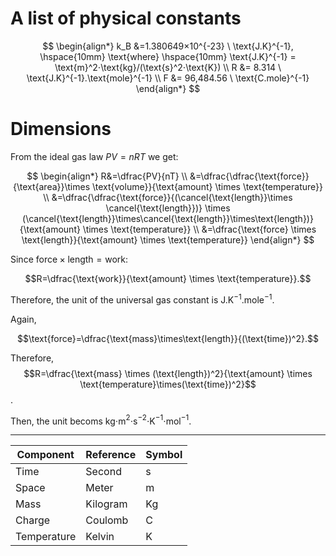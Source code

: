 # A list of physical constants
$$
\begin{align*}
k_B &=1.380649×10^{-23} \ \text{J.K}^{-1}, \hspace{10mm} \text{where} \hspace{10mm} \text{J.K}^{-1} = \text{m}^2⋅\text{kg}/(\text{s}^2⋅\text{K}) \\
R &= 8.314 \ \text{J.K}^{-1}.\text{mole}^{-1} \\
F &= 96,484.56 \ \text{C.mole}^{-1} 
\end{align*}
$$

# Dimensions
From the ideal gas law $PV = nRT$ we get:

$$
\begin{align*}
R&=\dfrac{PV}{nT} \\
&=\dfrac{\dfrac{\text{force}}{\text{area}}\times \text{volume}}{\text{amount} \times \text{temperature}} \\
&=\dfrac{\dfrac{\text{force}}{(\cancel{\text{length}}\times \cancel{\text{length}})} \times (\cancel{\text{length}}\times\cancel{\text{length}}\times\text{length})}{\text{amount} \times \text{temperature}} \\
&=\dfrac{\text{force} \times \text{length}}{\text{amount} \times \text{temperature}}
\end{align*}
$$

Since $\text{force} \times \text{length} = \text{work}$:

$$R=\dfrac{\text{work}}{\text{amount} \times \text{temperature}}.$$

Therefore, the unit of the universal gas constant is $\text{J.K}^{-1}.\text{mole}^{-1}.$

Again,

$$\text{force}=\dfrac{\text{mass}\times\text{length}}{(\text{time})^2}.$$

Therefore,
$$R=\dfrac{\text{mass} \times (\text{length})^2}{\text{amount} \times \text{temperature}\times(\text{time})^2}$$.

Then, the unit becoms kg⋅m$^2$⋅s$^{−2}$⋅K$^{−1}$⋅mol$^{−1}$.

----

| Component | Reference | Symbol |
| --------------- | --------------- | --------------- |
| Time | Second | s|
| Space | Meter | m |
| Mass| Kilogram | Kg |
| Charge|Coulomb|C|
|Temperature|Kelvin|K|

